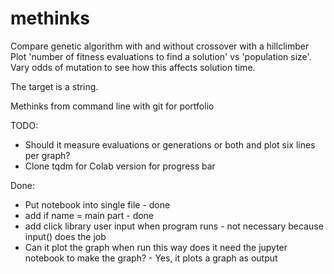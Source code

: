 # methinks
Compare genetic algorithm with and without crossover with a hillclimber 
Plot 'number of fitness evaluations to find a solution' vs 'population size'.
Vary odds of mutation to see how this affects solution time.

The target is a string.

Methinks from command line with git for portfolio

TODO:
- Should it measure evaluations or generations or both and plot six lines per graph?
- Clone tqdm for Colab version for progress bar 



Done:
- Put notebook into single file - done
- add if name = main part - done
- add click library user input when program runs - not necessary because input() does the job
- Can it plot the graph when run this way does it need the jupyter notebook to make the graph? - Yes, it plots a graph as output


